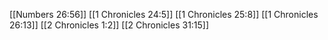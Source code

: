 [[Numbers 26:56]]
[[1 Chronicles 24:5]]
[[1 Chronicles 25:8]]
[[1 Chronicles 26:13]]
[[2 Chronicles 1:2]]
[[2 Chronicles 31:15]]
